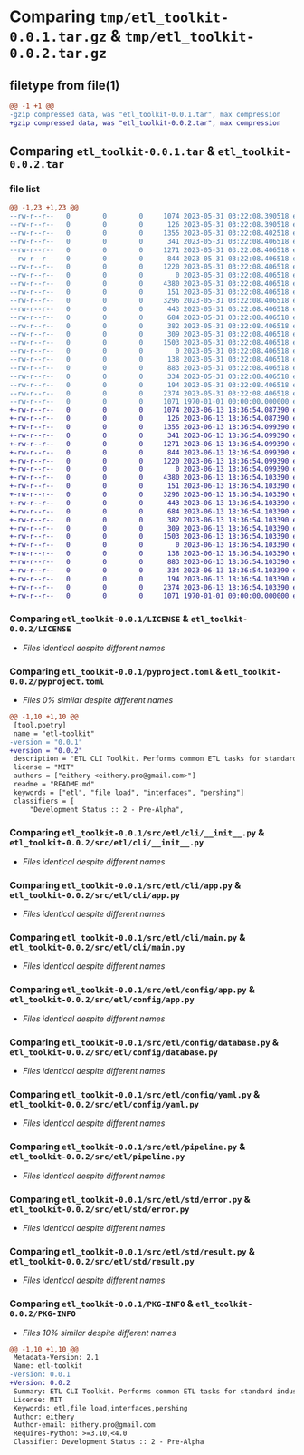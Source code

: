 # Comparing `tmp/etl_toolkit-0.0.1.tar.gz` & `tmp/etl_toolkit-0.0.2.tar.gz`

## filetype from file(1)

```diff
@@ -1 +1 @@
-gzip compressed data, was "etl_toolkit-0.0.1.tar", max compression
+gzip compressed data, was "etl_toolkit-0.0.2.tar", max compression
```

## Comparing `etl_toolkit-0.0.1.tar` & `etl_toolkit-0.0.2.tar`

### file list

```diff
@@ -1,23 +1,23 @@
--rw-r--r--   0        0        0     1074 2023-05-31 03:22:08.390518 etl_toolkit-0.0.1/LICENSE
--rw-r--r--   0        0        0      126 2023-05-31 03:22:08.390518 etl_toolkit-0.0.1/README.md
--rw-r--r--   0        0        0     1355 2023-05-31 03:22:08.402518 etl_toolkit-0.0.1/pyproject.toml
--rw-r--r--   0        0        0      341 2023-05-31 03:22:08.406518 etl_toolkit-0.0.1/src/etl/__init__.py
--rw-r--r--   0        0        0     1271 2023-05-31 03:22:08.406518 etl_toolkit-0.0.1/src/etl/cli/__init__.py
--rw-r--r--   0        0        0      844 2023-05-31 03:22:08.406518 etl_toolkit-0.0.1/src/etl/cli/app.py
--rw-r--r--   0        0        0     1220 2023-05-31 03:22:08.406518 etl_toolkit-0.0.1/src/etl/cli/main.py
--rw-r--r--   0        0        0        0 2023-05-31 03:22:08.406518 etl_toolkit-0.0.1/src/etl/config/__init__.py
--rw-r--r--   0        0        0     4380 2023-05-31 03:22:08.406518 etl_toolkit-0.0.1/src/etl/config/app.py
--rw-r--r--   0        0        0      151 2023-05-31 03:22:08.406518 etl_toolkit-0.0.1/src/etl/config/auth_type.py
--rw-r--r--   0        0        0     3296 2023-05-31 03:22:08.406518 etl_toolkit-0.0.1/src/etl/config/database.py
--rw-r--r--   0        0        0      443 2023-05-31 03:22:08.406518 etl_toolkit-0.0.1/src/etl/config/settings.py
--rw-r--r--   0        0        0      684 2023-05-31 03:22:08.406518 etl_toolkit-0.0.1/src/etl/config/yaml.py
--rw-r--r--   0        0        0      382 2023-05-31 03:22:08.406518 etl_toolkit-0.0.1/src/etl/models/file_parsing_result.py
--rw-r--r--   0        0        0      309 2023-05-31 03:22:08.406518 etl_toolkit-0.0.1/src/etl/paths.py
--rw-r--r--   0        0        0     1503 2023-05-31 03:22:08.406518 etl_toolkit-0.0.1/src/etl/pipeline.py
--rw-r--r--   0        0        0        0 2023-05-31 03:22:08.406518 etl_toolkit-0.0.1/src/etl/py.typed
--rw-r--r--   0        0        0      138 2023-05-31 03:22:08.406518 etl_toolkit-0.0.1/src/etl/std/__init__.py
--rw-r--r--   0        0        0      883 2023-05-31 03:22:08.406518 etl_toolkit-0.0.1/src/etl/std/error.py
--rw-r--r--   0        0        0      334 2023-05-31 03:22:08.406518 etl_toolkit-0.0.1/src/etl/std/error_results.py
--rw-r--r--   0        0        0      194 2023-05-31 03:22:08.406518 etl_toolkit-0.0.1/src/etl/std/exceptions.py
--rw-r--r--   0        0        0     2374 2023-05-31 03:22:08.406518 etl_toolkit-0.0.1/src/etl/std/result.py
--rw-r--r--   0        0        0     1071 1970-01-01 00:00:00.000000 etl_toolkit-0.0.1/PKG-INFO
+-rw-r--r--   0        0        0     1074 2023-06-13 18:36:54.087390 etl_toolkit-0.0.2/LICENSE
+-rw-r--r--   0        0        0      126 2023-06-13 18:36:54.087390 etl_toolkit-0.0.2/README.md
+-rw-r--r--   0        0        0     1355 2023-06-13 18:36:54.099390 etl_toolkit-0.0.2/pyproject.toml
+-rw-r--r--   0        0        0      341 2023-06-13 18:36:54.099390 etl_toolkit-0.0.2/src/etl/__init__.py
+-rw-r--r--   0        0        0     1271 2023-06-13 18:36:54.099390 etl_toolkit-0.0.2/src/etl/cli/__init__.py
+-rw-r--r--   0        0        0      844 2023-06-13 18:36:54.099390 etl_toolkit-0.0.2/src/etl/cli/app.py
+-rw-r--r--   0        0        0     1220 2023-06-13 18:36:54.099390 etl_toolkit-0.0.2/src/etl/cli/main.py
+-rw-r--r--   0        0        0        0 2023-06-13 18:36:54.099390 etl_toolkit-0.0.2/src/etl/config/__init__.py
+-rw-r--r--   0        0        0     4380 2023-06-13 18:36:54.103390 etl_toolkit-0.0.2/src/etl/config/app.py
+-rw-r--r--   0        0        0      151 2023-06-13 18:36:54.103390 etl_toolkit-0.0.2/src/etl/config/auth_type.py
+-rw-r--r--   0        0        0     3296 2023-06-13 18:36:54.103390 etl_toolkit-0.0.2/src/etl/config/database.py
+-rw-r--r--   0        0        0      443 2023-06-13 18:36:54.103390 etl_toolkit-0.0.2/src/etl/config/settings.py
+-rw-r--r--   0        0        0      684 2023-06-13 18:36:54.103390 etl_toolkit-0.0.2/src/etl/config/yaml.py
+-rw-r--r--   0        0        0      382 2023-06-13 18:36:54.103390 etl_toolkit-0.0.2/src/etl/models/file_parsing_result.py
+-rw-r--r--   0        0        0      309 2023-06-13 18:36:54.103390 etl_toolkit-0.0.2/src/etl/paths.py
+-rw-r--r--   0        0        0     1503 2023-06-13 18:36:54.103390 etl_toolkit-0.0.2/src/etl/pipeline.py
+-rw-r--r--   0        0        0        0 2023-06-13 18:36:54.103390 etl_toolkit-0.0.2/src/etl/py.typed
+-rw-r--r--   0        0        0      138 2023-06-13 18:36:54.103390 etl_toolkit-0.0.2/src/etl/std/__init__.py
+-rw-r--r--   0        0        0      883 2023-06-13 18:36:54.103390 etl_toolkit-0.0.2/src/etl/std/error.py
+-rw-r--r--   0        0        0      334 2023-06-13 18:36:54.103390 etl_toolkit-0.0.2/src/etl/std/error_results.py
+-rw-r--r--   0        0        0      194 2023-06-13 18:36:54.103390 etl_toolkit-0.0.2/src/etl/std/exceptions.py
+-rw-r--r--   0        0        0     2374 2023-06-13 18:36:54.103390 etl_toolkit-0.0.2/src/etl/std/result.py
+-rw-r--r--   0        0        0     1071 1970-01-01 00:00:00.000000 etl_toolkit-0.0.2/PKG-INFO
```

### Comparing `etl_toolkit-0.0.1/LICENSE` & `etl_toolkit-0.0.2/LICENSE`

 * *Files identical despite different names*

### Comparing `etl_toolkit-0.0.1/pyproject.toml` & `etl_toolkit-0.0.2/pyproject.toml`

 * *Files 0% similar despite different names*

```diff
@@ -1,10 +1,10 @@
 [tool.poetry]
 name = "etl-toolkit"
-version = "0.0.1"
+version = "0.0.2"
 description = "ETL CLI Toolkit. Performs common ETL tasks for standard industry and custom files in various formats."
 license = "MIT"
 authors = ["eithery <eithery.pro@gmail.com>"]
 readme = "README.md"
 keywords = ["etl", "file load", "interfaces", "pershing"]
 classifiers = [
     "Development Status :: 2 - Pre-Alpha",
```

### Comparing `etl_toolkit-0.0.1/src/etl/cli/__init__.py` & `etl_toolkit-0.0.2/src/etl/cli/__init__.py`

 * *Files identical despite different names*

### Comparing `etl_toolkit-0.0.1/src/etl/cli/app.py` & `etl_toolkit-0.0.2/src/etl/cli/app.py`

 * *Files identical despite different names*

### Comparing `etl_toolkit-0.0.1/src/etl/cli/main.py` & `etl_toolkit-0.0.2/src/etl/cli/main.py`

 * *Files identical despite different names*

### Comparing `etl_toolkit-0.0.1/src/etl/config/app.py` & `etl_toolkit-0.0.2/src/etl/config/app.py`

 * *Files identical despite different names*

### Comparing `etl_toolkit-0.0.1/src/etl/config/database.py` & `etl_toolkit-0.0.2/src/etl/config/database.py`

 * *Files identical despite different names*

### Comparing `etl_toolkit-0.0.1/src/etl/config/yaml.py` & `etl_toolkit-0.0.2/src/etl/config/yaml.py`

 * *Files identical despite different names*

### Comparing `etl_toolkit-0.0.1/src/etl/pipeline.py` & `etl_toolkit-0.0.2/src/etl/pipeline.py`

 * *Files identical despite different names*

### Comparing `etl_toolkit-0.0.1/src/etl/std/error.py` & `etl_toolkit-0.0.2/src/etl/std/error.py`

 * *Files identical despite different names*

### Comparing `etl_toolkit-0.0.1/src/etl/std/result.py` & `etl_toolkit-0.0.2/src/etl/std/result.py`

 * *Files identical despite different names*

### Comparing `etl_toolkit-0.0.1/PKG-INFO` & `etl_toolkit-0.0.2/PKG-INFO`

 * *Files 10% similar despite different names*

```diff
@@ -1,10 +1,10 @@
 Metadata-Version: 2.1
 Name: etl-toolkit
-Version: 0.0.1
+Version: 0.0.2
 Summary: ETL CLI Toolkit. Performs common ETL tasks for standard industry and custom files in various formats.
 License: MIT
 Keywords: etl,file load,interfaces,pershing
 Author: eithery
 Author-email: eithery.pro@gmail.com
 Requires-Python: >=3.10,<4.0
 Classifier: Development Status :: 2 - Pre-Alpha
```

